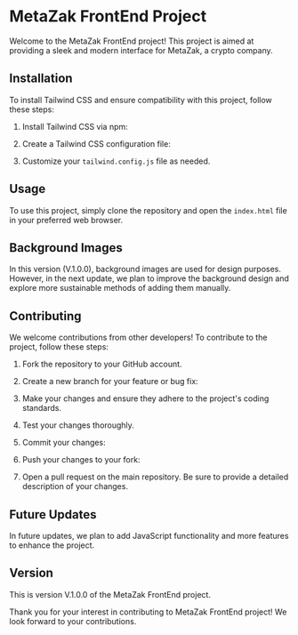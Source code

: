 # MetaZak FrontEnd Project

Welcome to the MetaZak FrontEnd project! This project is aimed at providing a sleek and modern interface for MetaZak, a crypto company.

## Installation

To install Tailwind CSS and ensure compatibility with this project, follow these steps:

1. Install Tailwind CSS via npm:


2. Create a Tailwind CSS configuration file:


3. Customize your `tailwind.config.js` file as needed.

## Usage

To use this project, simply clone the repository and open the `index.html` file in your preferred web browser.

## Background Images

In this version (V.1.0.0), background images are used for design purposes. However, in the next update, we plan to improve the background design and explore more sustainable methods of adding them manually.

## Contributing

We welcome contributions from other developers! To contribute to the project, follow these steps:

1. Fork the repository to your GitHub account.
2. Create a new branch for your feature or bug fix:


3. Make your changes and ensure they adhere to the project's coding standards.

4. Test your changes thoroughly.

5. Commit your changes:


6. Push your changes to your fork:


7. Open a pull request on the main repository. Be sure to provide a detailed description of your changes.

## Future Updates

In future updates, we plan to add JavaScript functionality and more features to enhance the project.

## Version

This is version V.1.0.0 of the MetaZak FrontEnd project.

Thank you for your interest in contributing to MetaZak FrontEnd project! We look forward to your contributions.
